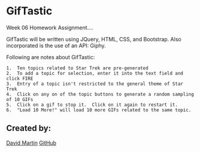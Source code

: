 # **GifTastic**

Week 06 Homework Assignment....

GifTastic will be written using JQuery, HTML, CSS, and Bootstrap. Also incorporated is the use of an API:  Giphy.

Following are notes about GifTastic:

    1.  Ten topics related to Star Trek are pre-generated
    2.  To add a topic for selection, enter it into the text field and click FIRE
    3.  Entry of a topic isn't restricted to the general theme of Star Trek
    4.  Click on any on of the topic buttons to generate a random sampling of 10 GIFs
    5.  Click on a gif to stop it.  Click on it again to restart it.
    6.  "Load 10 More!" will load 10 more GIFs related to the same topic.  


## **Created by:** #

[David Martin](mailto:webdevelopment.du@gmail.com)
[GitHub](https://github.com/nitramdivad)

